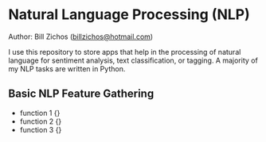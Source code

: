 # Natural Language Processing (NLP)

Author: Bill Zichos (billzichos@hotmail.com)

I use this repository to store apps that help in the processing of natural language for sentiment analysis, text classification, or tagging.  A majority of my NLP tasks are written in Python.

## Basic NLP Feature Gathering
* function 1 {}
* function 2 {}
* function 3 {}
